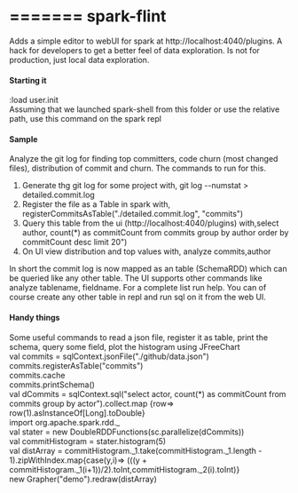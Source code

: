 =======
spark-flint
===========

Adds a simple editor to webUI for spark at http://localhost:4040/plugins. A hack for developers to get a better feel of data exploration. Is not for production, just local data exploration.

#### Starting it  

:load user.init  
Assuming that we launched spark-shell from this folder or use the relative path, use this command on the spark repl  

#### Sample  

Analyze the git log for finding top committers, code churn (most changed files), distribution of commit and churn. The commands to run for this.  
1. Generate thg git log for some project with, git log --numstat > detailed.commit.log  
2. Register the file as a Table in spark with, registerCommitsAsTable("./detailed.commit.log", "commits")  
3. Query this table from the ui (http://localhost:4040/plugins) with,select author, count(*) as commitCount from commits group by author order by commitCount desc limit 20")
4. On UI view distribution and top values with, analyze commits,author

In short the commit log is now mapped as an table (SchemaRDD) which can be queried like any other table. The UI supports other commands like analyze tablename, fieldname.  For a complete list run help. You can of course create any other table in repl and run sql on it from the web UI.


#### Handy things  
Some useful commands to read a json file, register it as table, print the schema, query some field, plot the histogram using JFreeChart  
val commits = sqlContext.jsonFile("./github/data.json")  
commits.registerAsTable("commits")  
commits.cache  
commits.printSchema()  
val dCommits = sqlContext.sql("select actor, count(*) as commitCount from commits group by actor").collect.map {row=> row(1).asInstanceOf[Long].toDouble}  
import org.apache.spark.rdd._  
val stater = new DoubleRDDFunctions(sc.parallelize(dCommits))  
val commitHistogram = stater.histogram(5)  
val distArray = commitHistogram._1.take(commitHistogram._1.length - 1).zipWithIndex.map{case(y,i)=> (((y + commitHistogram._1(i+1))/2).toInt,commitHistogram._2(i).toInt)}  
new Grapher("demo").redraw(distArray)  
